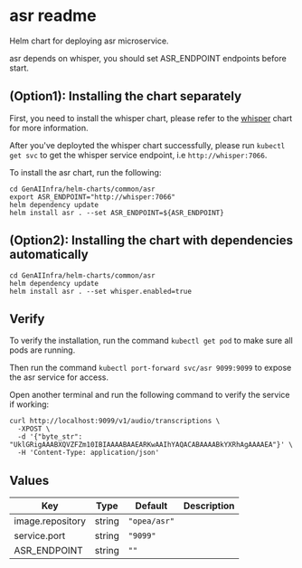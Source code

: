 # asr readme

Helm chart for deploying asr microservice.

asr depends on whisper, you should set ASR_ENDPOINT endpoints before start.

## (Option1): Installing the chart separately

First, you need to install the whisper chart, please refer to the [whisper](../whisper/README.md) chart for more information.

After you've deployted the whisper chart successfully, please run `kubectl get svc` to get the whisper service endpoint, i.e `http://whisper:7066`.

To install the asr chart, run the following:

```console
cd GenAIInfra/helm-charts/common/asr
export ASR_ENDPOINT="http://whisper:7066"
helm dependency update
helm install asr . --set ASR_ENDPOINT=${ASR_ENDPOINT}
```

## (Option2): Installing the chart with dependencies automatically

```console
cd GenAIInfra/helm-charts/common/asr
helm dependency update
helm install asr . --set whisper.enabled=true
```

## Verify

To verify the installation, run the command `kubectl get pod` to make sure all pods are running.

Then run the command `kubectl port-forward svc/asr 9099:9099` to expose the asr service for access.

Open another terminal and run the following command to verify the service if working:

```console
curl http://localhost:9099/v1/audio/transcriptions \
  -XPOST \
  -d '{"byte_str": "UklGRigAAABXQVZFZm10IBIAAAABAAEARKwAAIhYAQACABAAAABkYXRhAgAAAAEA"}' \
  -H 'Content-Type: application/json'
```

## Values

| Key              | Type   | Default      | Description |
| ---------------- | ------ | ------------ | ----------- |
| image.repository | string | `"opea/asr"` |             |
| service.port     | string | `"9099"`     |             |
| ASR_ENDPOINT     | string | `""`         |             |
